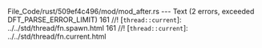 File_Code/rust/509ef4c496/mod/mod_after.rs --- Text (2 errors, exceeded DFT_PARSE_ERROR_LIMIT)
161 //! [`thread::current`]: ../../std/thread/fn.spawn.html                                                                                                  161 //! [`thread::current`]: ../../std/thread/fn.current.html

